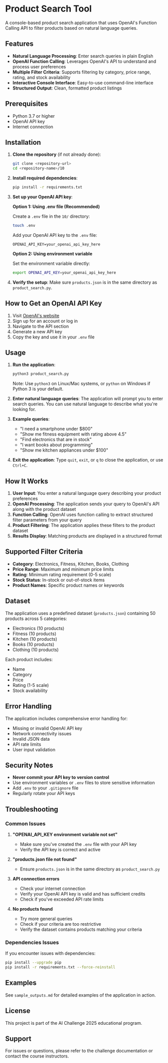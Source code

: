 # Product Search Tool

A console-based product search application that uses OpenAI's Function Calling API to filter products based on natural language queries.

## Features

- **Natural Language Processing**: Enter search queries in plain English
- **OpenAI Function Calling**: Leverages OpenAI's API to understand and process user preferences
- **Multiple Filter Criteria**: Supports filtering by category, price range, rating, and stock availability
- **Interactive Console Interface**: Easy-to-use command-line interface
- **Structured Output**: Clean, formatted product listings

## Prerequisites

- Python 3.7 or higher
- OpenAI API key
- Internet connection

## Installation

1. **Clone the repository** (if not already done):
   ```bash
   git clone <repository-url>
   cd <repository-name>/10
   ```

2. **Install required dependencies**:
   ```bash
   pip install -r requirements.txt
   ```

3. **Set up your OpenAI API key**:
   
   **Option 1: Using .env file (Recommended)**
   
   Create a `.env` file in the `10/` directory:
   ```bash
   touch .env
   ```
   
   Add your OpenAI API key to the `.env` file:
   ```
   OPENAI_API_KEY=your_openai_api_key_here
   ```
   
   **Option 2: Using environment variable**
   
   Set the environment variable directly:
   ```bash
   export OPENAI_API_KEY=your_openai_api_key_here
   ```

4. **Verify the setup**:
   Make sure `products.json` is in the same directory as `product_search.py`.

## How to Get an OpenAI API Key

1. Visit [OpenAI's website](https://platform.openai.com/)
2. Sign up for an account or log in
3. Navigate to the API section
4. Generate a new API key
5. Copy the key and use it in your `.env` file

## Usage

1. **Run the application**:
   ```bash
   python3 product_search.py
   ```
   
   Note: Use `python3` on Linux/Mac systems, or `python` on Windows if Python 3 is your default.

2. **Enter natural language queries**:
   The application will prompt you to enter search queries. You can use natural language to describe what you're looking for.

3. **Example queries**:
   - "I need a smartphone under $800"
   - "Show me fitness equipment with rating above 4.5"
   - "Find electronics that are in stock"
   - "I want books about programming"
   - "Show me kitchen appliances under $100"

4. **Exit the application**:
   Type `quit`, `exit`, or `q` to close the application, or use `Ctrl+C`.

## How It Works

1. **User Input**: You enter a natural language query describing your product preferences
2. **OpenAI Processing**: The application sends your query to OpenAI's API along with the product dataset
3. **Function Calling**: OpenAI uses function calling to extract structured filter parameters from your query
4. **Product Filtering**: The application applies these filters to the product dataset
5. **Results Display**: Matching products are displayed in a structured format

## Supported Filter Criteria

- **Category**: Electronics, Fitness, Kitchen, Books, Clothing
- **Price Range**: Maximum and minimum price limits
- **Rating**: Minimum rating requirement (0-5 scale)
- **Stock Status**: In-stock or out-of-stock items
- **Product Names**: Specific product names or keywords

## Dataset

The application uses a predefined dataset (`products.json`) containing 50 products across 5 categories:
- Electronics (10 products)
- Fitness (10 products)
- Kitchen (10 products)
- Books (10 products)
- Clothing (10 products)

Each product includes:
- Name
- Category
- Price
- Rating (1-5 scale)
- Stock availability

## Error Handling

The application includes comprehensive error handling for:
- Missing or invalid OpenAI API key
- Network connectivity issues
- Invalid JSON data
- API rate limits
- User input validation

## Security Notes

- **Never commit your API key to version control**
- Use environment variables or `.env` files to store sensitive information
- Add `.env` to your `.gitignore` file
- Regularly rotate your API keys

## Troubleshooting

### Common Issues

1. **"OPENAI_API_KEY environment variable not set"**
   - Make sure you've created the `.env` file with your API key
   - Verify the API key is correct and active

2. **"products.json file not found"**
   - Ensure `products.json` is in the same directory as `product_search.py`

3. **API connection errors**
   - Check your internet connection
   - Verify your OpenAI API key is valid and has sufficient credits
   - Check if you've exceeded API rate limits

4. **No products found**
   - Try more general queries
   - Check if your criteria are too restrictive
   - Verify the dataset contains products matching your criteria

### Dependencies Issues

If you encounter issues with dependencies:

```bash
pip install --upgrade pip
pip install -r requirements.txt --force-reinstall
```

## Examples

See `sample_outputs.md` for detailed examples of the application in action.

## License

This project is part of the AI Challenge 2025 educational program.

## Support

For issues or questions, please refer to the challenge documentation or contact the course instructors. 
